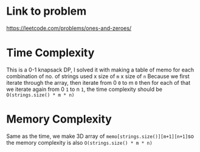# Link to problem
https://leetcode.com/problems/ones-and-zeroes/
# Time Complexity
This is a 0-1 knapsack DP, I solved it with making a table of memo for each combination of no. of strings used x size of `m` x size of `n`
Because we first iterate through the array, then iterate from 0 `0` to m `0` then for each of that we iterate again from 0 `1` to n `1`, the time complexity should be `O(strings.size() * m * n)`

# Memory Complexity
Same as the time, we make 3D array of `memo[strings.size()][m+1][n+1]`so the memory complexity is also `O(strings.size() * m * n)`
